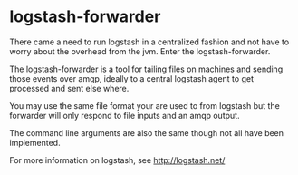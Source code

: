 # logstash-forwarder

There came a need to run logstash in a centralized fashion and not have to worry about the overhead from the jvm. Enter the logstash-forwarder.

The logstash-forwarder is a tool for tailing files on machines and sending those events over amqp, ideally to a central logstash agent to get processed and sent else where.

You may use the same file format your are used to from logstash but the forwarder will only respond to file inputs and an amqp output.

The command line arguments are also the same though not all have been implemented.

For more information on logstash, see <http://logstash.net/>
